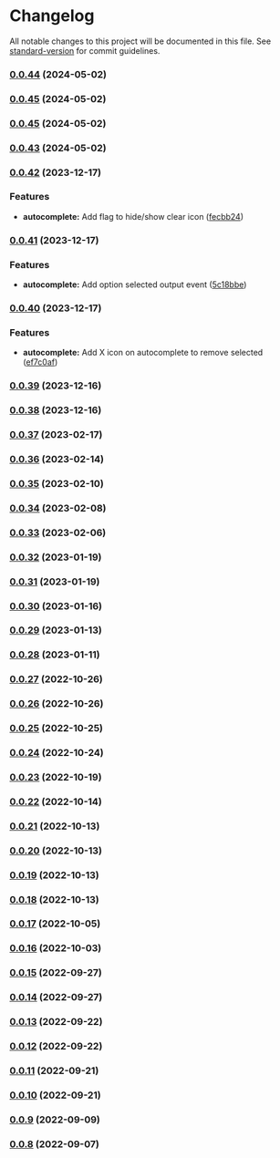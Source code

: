 # Changelog

All notable changes to this project will be documented in this file. See [standard-version](https://github.com/conventional-changelog/standard-version) for commit guidelines.

### [0.0.44](https://github.com/inbo/inbo-component-library/compare/v0.0.42...v0.0.44) (2024-05-02)

### [0.0.45](https://github.com/inbo/inbo-component-library/compare/v0.0.42...v0.0.45) (2024-05-02)

### [0.0.45](https://github.com/inbo/inbo-component-library/compare/v0.0.42...v0.0.45) (2024-05-02)

### [0.0.43](https://github.com/inbo/inbo-component-library/compare/v0.0.42...v0.0.43) (2024-05-02)

### [0.0.42](https://github.com/inbo/inbo-component-library/compare/v0.0.41...v0.0.42) (2023-12-17)


### Features

* **autocomplete:** Add flag to hide/show clear icon ([fecbb24](https://github.com/inbo/inbo-component-library/commit/fecbb245971962ab69bc8f38aee48452255cce16))

### [0.0.41](https://github.com/inbo/inbo-component-library/compare/v0.0.40...v0.0.41) (2023-12-17)


### Features

* **autocomplete:** Add option selected output event ([5c18bbe](https://github.com/inbo/inbo-component-library/commit/5c18bbe799faeeb7ddc1360f805d56a66daf431d))

### [0.0.40](https://github.com/inbo/inbo-component-library/compare/v0.0.39...v0.0.40) (2023-12-17)


### Features

* **autocomplete:** Add X icon on autocomplete to remove selected ([ef7c0af](https://github.com/inbo/inbo-component-library/commit/ef7c0af3372965a78ad2f71b64bca736f8d6cfec))

### [0.0.39](https://github.com/inbo/inbo-component-library/compare/v0.0.38...v0.0.39) (2023-12-16)

### [0.0.38](https://github.com/inbo/inbo-component-library/compare/v0.0.37...v0.0.38) (2023-12-16)

### [0.0.37](https://github.com/inbo/inbo-component-library/compare/v0.0.36...v0.0.37) (2023-02-17)

### [0.0.36](https://github.com/inbo/inbo-component-library/compare/v0.0.35...v0.0.36) (2023-02-14)

### [0.0.35](https://github.com/inbo/inbo-component-library/compare/v0.0.34...v0.0.35) (2023-02-10)

### [0.0.34](https://github.com/inbo/inbo-component-library/compare/v0.0.33...v0.0.34) (2023-02-08)

### [0.0.33](https://github.com/inbo/inbo-component-library/compare/v0.0.32...v0.0.33) (2023-02-06)

### [0.0.32](https://github.com/inbo/inbo-component-library/compare/v0.0.31...v0.0.32) (2023-01-19)

### [0.0.31](https://github.com/inbo/inbo-component-library/compare/v0.0.30...v0.0.31) (2023-01-19)

### [0.0.30](https://github.com/inbo/inbo-component-library/compare/v0.0.29...v0.0.30) (2023-01-16)

### [0.0.29](https://github.com/inbo/inbo-component-library/compare/v0.0.28...v0.0.29) (2023-01-13)

### [0.0.28](https://github.com/inbo/inbo-component-library/compare/v0.0.27...v0.0.28) (2023-01-11)

### [0.0.27](https://github.com/inbo/inbo-component-library/compare/v0.0.26...v0.0.27) (2022-10-26)

### [0.0.26](https://github.com/inbo/inbo-component-library/compare/v0.0.25...v0.0.26) (2022-10-26)

### [0.0.25](https://github.com/inbo/inbo-component-library/compare/v0.0.24...v0.0.25) (2022-10-25)

### [0.0.24](https://github.com/inbo/inbo-component-library/compare/v0.0.23...v0.0.24) (2022-10-24)

### [0.0.23](https://github.com/inbo/inbo-component-library/compare/v0.0.22...v0.0.23) (2022-10-19)

### [0.0.22](https://github.com/inbo/inbo-component-library/compare/v0.0.21...v0.0.22) (2022-10-14)

### [0.0.21](https://github.com/inbo/inbo-component-library/compare/v0.0.20...v0.0.21) (2022-10-13)

### [0.0.20](https://github.com/inbo/inbo-component-library/compare/v0.0.19...v0.0.20) (2022-10-13)

### [0.0.19](https://github.com/inbo/inbo-component-library/compare/v0.0.18...v0.0.19) (2022-10-13)

### [0.0.18](https://github.com/inbo/inbo-component-library/compare/v0.0.17...v0.0.18) (2022-10-13)

### [0.0.17](https://github.com/inbo/inbo-component-library/compare/v0.0.16...v0.0.17) (2022-10-05)

### [0.0.16](https://github.com/inbo/inbo-component-library/compare/v0.0.15...v0.0.16) (2022-10-03)

### [0.0.15](https://github.com/inbo/inbo-component-library/compare/v0.0.14...v0.0.15) (2022-09-27)

### [0.0.14](https://github.com/inbo/inbo-component-library/compare/v0.0.13...v0.0.14) (2022-09-27)

### [0.0.13](https://github.com/inbo/inbo-component-library/compare/v0.0.12...v0.0.13) (2022-09-22)

### [0.0.12](https://github.com/inbo/inbo-component-library/compare/v0.0.11...v0.0.12) (2022-09-22)

### [0.0.11](https://github.com/inbo/inbo-component-library/compare/v0.0.10...v0.0.11) (2022-09-21)

### [0.0.10](https://github.com/inbo/inbo-component-library/compare/v0.0.9...v0.0.10) (2022-09-21)

### [0.0.9](https://github.com/inbo/inbo-component-library/compare/v0.0.8...v0.0.9) (2022-09-09)

### [0.0.8](https://github.com/inbo/inbo-component-library/compare/v0.0.7...v0.0.8) (2022-09-07)
